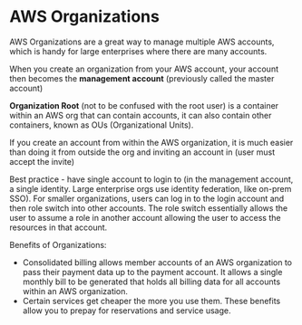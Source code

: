 # AWS Organizations

AWS Organizations are a great way to manage multiple AWS accounts, which is handy for large enterprises where there are many accounts.

When you create an organization from your AWS account, your account then becomes the **management account** (previously called the master account)

**Organization Root** (not to be confused with the root user) is a container within an AWS org that can contain accounts, it can also contain other containers, known as OUs (Organizational Units).

If you create an account from within the AWS organization, it is much easier than doing it from outside the org and inviting an account in (user must accept the invite)

Best practice - have single account to login to (in the management account, a single identity.  Large enterprise orgs use identity federation, like on-prem SSO).  For smaller organizations, users can log in to the login account and then role switch into other accounts.  The role switch essentially allows the user to assume a role in another account allowing the user to access the resources in that account.

Benefits of Organizations:

- Consolidated billing allows member accounts of an AWS organization to pass their payment data up to the payment account.  It allows a single monthly bill to be generated that holds all billing data for all accounts within an AWS organization.
- Certain services get cheaper the more you use them.  These benefits allow you to prepay for reservations and service usage.
